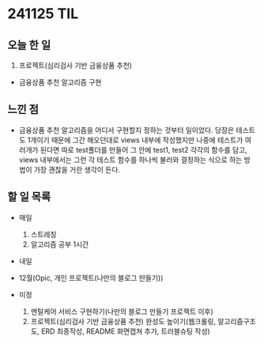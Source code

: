 # 241125 TIL

## 오늘 한 일
1. 프로젝트(심리검사 기반 금융상품 추천)
  - 금융상품 추천 알고리즘 구현


## 느낀 점
  - 금융상품 추천 알고리즘을 어디서 구현할지 정하는 것부터 일이었다. 당장은 테스트도 1개이기 때문에 그간 해오던대로 views 내부에 작성했지만 나중에 테스트가 여러개가 된다면 따로 test폴더를 만들어 그 안에 test1, test2 각각의 함수를 담고, views 내부에서는 그런 각 테스트 함수를 하나씩 불러와 결정하는 식으로 하는 방법이 가장 괜찮을 거란 생각이 든다.


## 할 일 목록
  - 매일
    1. 스트레칭
    2. 알고리즘 공부 1시간

  - 내일
  
  - 12월(Opic, 개인 프로젝트(나만의 블로그 만들기))

  - 미정
    1. 멘탈케어 서비스 구현하기(나만의 블로그 만들기 프로젝트 이후)
    2. 프로젝트(심리검사 기반 금융상품 추천) 완성도 높이기(웹크롤링, 알고리즘구조도, ERD 최종작성, README 화면캡쳐 추가, 트러블슈팅 작성)
  